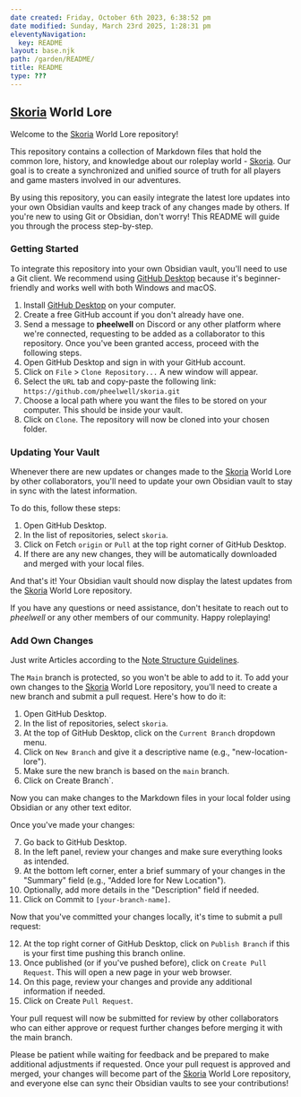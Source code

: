 ```yaml
---
date created: Friday, October 6th 2023, 6:38:52 pm
date modified: Sunday, March 23rd 2025, 1:28:31 pm
eleventyNavigation:
  key: README
layout: base.njk
path: /garden/README/
title: README
type: ???
---
```


## [Skoria](/garden/%F0%9F%8C%90Worldbuilding/Material%20Plane/%E2%9C%A8%20Other/Skoria) World Lore

Welcome to the [Skoria](/garden/%F0%9F%8C%90Worldbuilding/Material%20Plane/%E2%9C%A8%20Other/Skoria) World Lore repository!

This repository contains a collection of Markdown files that hold the common lore, history, and knowledge about our roleplay world - [Skoria](/garden/%F0%9F%8C%90Worldbuilding/Material%20Plane/%E2%9C%A8%20Other/Skoria). Our goal is to create a synchronized and unified source of truth for all players and game masters involved in our adventures.

By using this repository, you can easily integrate the latest lore updates into your own Obsidian vaults and keep track of any changes made by others. If you're new to using Git or Obsidian, don't worry! This README will guide you through the process step-by-step.

### Getting Started

To integrate this repository into your own Obsidian vault, you'll need to use a Git client. We recommend using [GitHub Desktop](https://desktop.github.com/) because it's beginner-friendly and works well with both Windows and macOS.

1. Install [GitHub Desktop](https://desktop.github.com/) on your computer.
2. Create a free GitHub account if you don't already have one.
3. Send a message to **pheelwell** on Discord or any other platform where we're connected, requesting to be added as a collaborator to this repository. Once you've been granted access, proceed with the following steps.
4. Open GitHub Desktop and sign in with your GitHub account.
5. Click on `File` > `Clone Repository...` A new window will appear.
6. Select the `URL` tab and copy-paste the following link: `https://github.com/pheelwell/skoria.git`
7. Choose a local path where you want the files to be stored on your computer. This should be inside your vault.
8. Click on `Clone`. The repository will now be cloned into your chosen folder.

### Updating Your Vault

Whenever there are new updates or changes made to the [Skoria](/garden/%F0%9F%8C%90Worldbuilding/Material%20Plane/%E2%9C%A8%20Other/Skoria) World Lore by other collaborators, you'll need to update your own Obsidian vault to stay in sync with the latest information.

To do this, follow these steps:

1. Open GitHub Desktop.
2. In the list of repositories, select `skoria`.
3. Click on Fetch `origin` or `Pull` at the top right corner of GitHub Desktop.
4. If there are any new changes, they will be automatically downloaded and merged with your local files.

And that's it! Your Obsidian vault should now display the latest updates from the [Skoria](/garden/%F0%9F%8C%90Worldbuilding/Material%20Plane/%E2%9C%A8%20Other/Skoria) World Lore repository.

If you have any questions or need assistance, don't hesitate to reach out to *pheelwell* or any other members of our community. Happy roleplaying!

### Add Own Changes

Just write Articles according to the [Note Structure Guidelines](/garden/Meta/Note%20Structure%20Guidelines).

The `Main` branch is protected, so you won't be able to add to it. To add your own changes to the [Skoria](/garden/%F0%9F%8C%90Worldbuilding/Material%20Plane/%E2%9C%A8%20Other/Skoria) World Lore repository, you'll need to create a new branch and submit a pull request. Here's how to do it:

1. Open GitHub Desktop.
2. In the list of repositories, select `skoria`.
3. At the top of GitHub Desktop, click on the `Current Branch` dropdown menu.
4. Click on `New Branch` and give it a descriptive name (e.g., "new-location-lore").
5. Make sure the new branch is based on the `main` branch.
6. Click on Create Branch`.

Now you can make changes to the Markdown files in your local folder using Obsidian or any other text editor.

Once you've made your changes:

7. Go back to GitHub Desktop.
8. In the left panel, review your changes and make sure everything looks as intended.
9. At the bottom left corner, enter a brief summary of your changes in the "Summary" field (e.g., "Added lore for New Location").
10. Optionally, add more details in the "Description" field if needed.
11. Click on Commit to `[your-branch-name]`.

Now that you've committed your changes locally, it's time to submit a pull request:

12. At the top right corner of GitHub Desktop, click on `Publish Branch` if this is your first time pushing this branch online.
13. Once published (or if you've pushed before), click on `Create Pull Request`. This will open a new page in your web browser.
14. On this page, review your changes and provide any additional information if needed.
15. Click on Create `Pull Request`.

Your pull request will now be submitted for review by other collaborators who can either approve or request further changes before merging it with the main branch.

Please be patient while waiting for feedback and be prepared to make additional adjustments if requested. Once your pull request is approved and merged, your changes will become part of the [Skoria](/garden/%F0%9F%8C%90Worldbuilding/Material%20Plane/%E2%9C%A8%20Other/Skoria) World Lore repository, and everyone else can sync their Obsidian vaults to see your contributions!